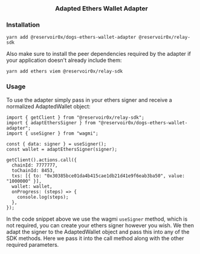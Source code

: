 <h3 align="center">Adapted Ethers Wallet Adapter</h3>

### Installation

```
yarn add @reservoir0x/dogs-ethers-wallet-adapter @reservoir0x/relay-sdk
```

Also make sure to install the peer dependencies required by the adapter if your application doesn't already include them:

```
yarn add ethers viem @reservoir0x/relay-sdk
```

### Usage

To use the adapter simply pass in your ethers signer and receive a normalized AdaptedWallet object:

```
import { getClient } from "@reservoir0x/relay-sdk";
import { adaptEthersSigner } from "@reservoir0x/dogs-ethers-wallet-adapter";
import { useSigner } from "wagmi";

const { data: signer } = useSigner();
const wallet = adaptEthersSigner(signer);

getClient().actions.call({
  chainId: 7777777,
  toChainId: 8453,
  txs: [{ to: "0x30385bce01da4b415cae1db21d41e9f6eab3ba50", value: "1000000" }],
  wallet: wallet,
  onProgress: (steps) => {
    console.log(steps);
  },
});

```

In the code snippet above we use the wagmi `useSigner` method, which is not required, you can create your ethers signer however you wish. We then adapt the signer to the AdaptedWallet object and pass this into any of the SDK methods. Here we pass it into the call method along with the other required parameters.
